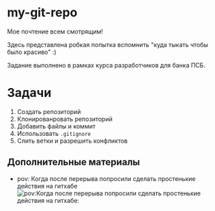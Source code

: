 # my-git-repo
Мое почтение всем смотрящим!

Здесь представлена робкая попытка вспомнить "куда тыкать чтобы было красиво" :)

Задание выполнено в рамках курса разработчиков для банка ПСБ.

# Задачи
1. Создать репозиторий
2. Клонированровать репозиторий
3. Добавить файлы и коммит
4. Использовать `.gitignore`
5. Слить ветки и разрешить конфликтов

## Дополнительные материалы
* pov: Когда после перерыва попросили сделать простенькие действия на гитхабе
![pov:Когда после перерыва попросили сделать простенькие действия на гитхабе:](https://sun9-78.userapi.com/impg/fhCAaJolP1l-dS3opL_eFDG58lQZykTfxYQbPQ/JaRlGJCtOvE.jpg?size=726x636&quality=96&sign=828a37cddc3966c0944ea0cb779a2757&type=album)